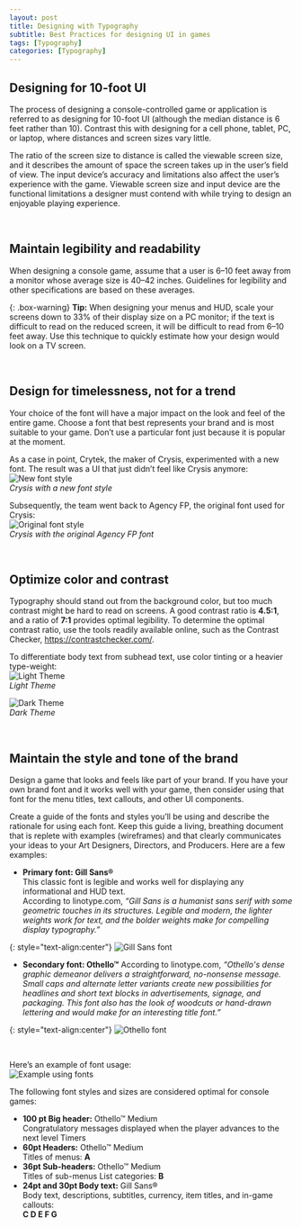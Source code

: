 ```yaml
---
layout: post
title: Designing with Typography
subtitle: Best Practices for designing UI in games
tags: [Typography]
categories: [Typography]
---
```


## Designing for 10-foot UI
The process of designing a console-controlled game or application is referred to as designing for 10-foot UI (although the median distance is 6 feet rather than 10). Contrast this with designing for a cell phone, tablet, PC, or laptop, where distances and screen sizes vary little. 

The ratio of the screen size to distance is called the viewable screen size, and it describes the amount of space the screen takes up in the user’s field of view. The input device’s accuracy and limitations also affect the user’s experience with the game. Viewable screen size and input device are the functional limitations a designer must contend with while trying to design an enjoyable playing experience.

<br>

## Maintain legibility and readability
When designing a console game, assume that a user is 6–10 feet away from a monitor whose average size is 40–42 inches. Guidelines for legibility and other specifications are based on these averages.


{: .box-warning}
**Tip:** When designing your menus and HUD, scale your screens down to 33% of their display size on a PC monitor; if the text is difficult to read on the reduced screen, it will be difficult to read from 6–10 feet away. Use this technique to quickly estimate how your design would look on a TV screen.

<br>

## Design for timelessness, not for a trend
Your choice of the font will have a major impact on the look and feel of the entire game. Choose a font that best represents your brand and is most suitable to your game. Don’t use a particular font just because it is popular at the moment.

As a case in point, Crytek, the maker of Crysis, experimented with a new font. The result was a UI that just didn’t feel like Crysis anymore:  
![New font style](/img/Crysis_newfont.jpg)   
_Crysis with a new font style_

Subsequently, the team went back to Agency FP, the original font used for Crysis:  
![Original font style](/img/Crysis_originalfont.jpg)   
_Crysis with the original Agency FP font_

<br>

## Optimize color and contrast
Typography should stand out from the background color, but too much contrast might be hard to read on screens. A good contrast ratio is **4.5:1**, and a ratio of **7:1** provides optimal legibility. To determine the optimal contrast ratio, use the tools readily available online, such as the Contrast Checker, https://contrastchecker.com/.

To differentiate body text from subhead text, use color tinting or a heavier type-weight:  
![Light Theme](/img/Light_theme.png)   
_Light Theme_

![Dark Theme](/img/Dark_theme.png)   
_Dark Theme_

<br>

## Maintain the style and tone of the brand
Design a game that looks and feels like part of your brand. If you have your own brand font and it works well with your game, then consider using that font for the menu titles, text callouts, and other UI components.

Create a guide of the fonts and styles you’ll be using and describe the rationale for using each font. Keep this guide a living, breathing document that is replete with examples (wireframes) and that clearly communicates your ideas to your Art Designers, Directors, and Producers. Here are a few examples: 
- **Primary font: Gill Sans®**  
This classic font is legible and works well for displaying any informational and HUD text.  
According to linotype.com, _“Gill Sans is a humanist sans serif with some geometric touches in its structures. Legible and modern, the lighter weights work for text, and the bolder weights make for compelling display typography.”_   

{: style="text-align:center"}
![Gill Sans font](/img/Gills_Sans.png)

- **Secondary font: Othello™**
According to linotype.com, _“Othello's dense graphic demeanor delivers a straightforward, no-nonsense message. Small caps and alternate letter variants create new possibilities for headlines and short text blocks in advertisements, signage, and packaging. This font also has the look of woodcuts or hand-drawn lettering and would make for an interesting title font.”_

{: style="text-align:center"}
![Othello font](/img/Othello.png)

<br>

Here’s an example of font usage:  
![Example using fonts](/img/Font_Example.jpg)

The following font styles and sizes are considered optimal for console games:
- **100 pt Big header:** Othello™ Medium  
Congratulatory messages displayed when the player advances to the next level
Timers
- **60pt Headers:** Othello™ Medium   
Titles of menus: **A**
- **36pt Sub-headers:** Othello™ Medium   
Titles of sub-menus List categories: **B**
- **24pt and 30pt Body text:** Gill Sans®  
Body text, descriptions, subtitles, currency, item titles, and in-game callouts:  
**C D E F G**

<br>
